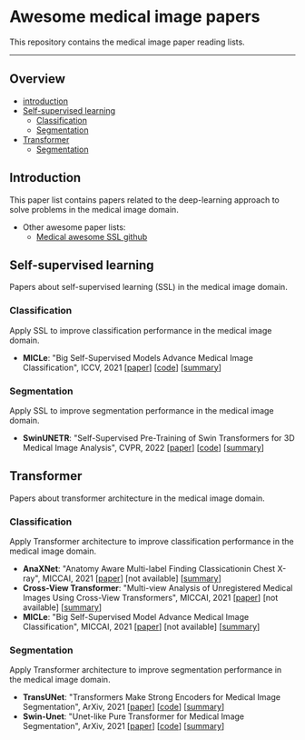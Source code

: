 # Awesome medical image papers

This repository contains the medical image paper reading lists. 



---

## Overview

- [introduction](#introduction)
- [Self-supervised learning](#self_supervised_learning)
  - [Classification](#classification)
  - [Segmentation](#segmentation)
- [Transformer](#transformer)
  - [Segmentation](#segmentation)



## Introduction

This paper list contains papers related to the deep-learning approach to solve problems in the medical image domain.

- Other awesome paper lists:
  - [Medical awesome SSL github](https://github.com/tqxli/self_supervised_learning_in_medical_imaging)



## Self-supervised learning

Papers about self-supervised learning (SSL) in the medical image domain.



### Classification

Apply SSL to improve classification performance in the medical image domain. 



- **MICLe**: "Big Self-Supervised Models Advance Medical Image Classification", ICCV, 2021 [[paper](https://openaccess.thecvf.com/content/ICCV2021/papers/Azizi_Big_Self-Supervised_Models_Advance_Medical_Image_Classification_ICCV_2021_paper.pdf)] [[code](https://github.com/rjrobben/MICLe_pytorch)] [[summary](summary/MICLe.md)]



### Segmentation

Apply SSL to improve segmentation performance in the medical image domain. 



- **SwinUNETR**: "Self-Supervised Pre-Training of Swin Transformers for 3D Medical Image Analysis", CVPR, 2022 [[paper](https://openaccess.thecvf.com/content/CVPR2022/papers/Tang_Self-Supervised_Pre-Training_of_Swin_Transformers_for_3D_Medical_Image_Analysis_CVPR_2022_paper.pdf)] [[code](https://github.com/Project-MONAI/tutorials/blob/main/3d_segmentation/swin_unetr_btcv_segmentation_3d.ipynb)] [[summary](summary/SwinUNETR.md)]



## Transformer

Papers about transformer architecture in the medical image domain.



### Classification

Apply Transformer architecture to improve classification performance in the medical image domain. 



- **AnaXNet**: "Anatomy Aware Multi-label Finding Classicationin Chest X-ray", MICCAI, 2021 [[paper](https://arxiv.org/pdf/2105.09937)] [not available] [[summary](summary/anaxnet.md)]
- **Cross-View Transformer**: "Multi-view Analysis of Unregistered Medical Images Using Cross-View Transformers", MICCAI, 2021 [[paper](https://arxiv.org/pdf/2103.11390)] [not available] [[summary](summary/cross_view_transformer.md)]
- **MICLe**: "Big Self-Supervised Model Advance Medical Image Classification", MICCAI, 2021 [[paper](https://arxiv.org/pdf/2101.05224.pdf)] [not available] [[summary](summary/MICLe.md)]


### Segmentation

Apply Transformer architecture to improve segmentation performance in the medical image domain. 



- **TransUNet**: "Transformers Make Strong Encoders for Medical Image Segmentation", ArXiv, 2021 [[paper](https://arxiv.org/pdf/2102.04306.pdf)] [[code](https://github.com/Beckschen/TransUNet)] [[summary](summary/TransUNet.md)]
- **Swin-Unet**: "Unet-like Pure Transformer for Medical Image Segmentation", ArXiv, 2021 [[paper](https://arxiv.org/pdf/2105.05537)] [[code](https://github.com/HuCaoFighting/Swin-Unet)] [[summary](summary/Swin-Unet.md)]
